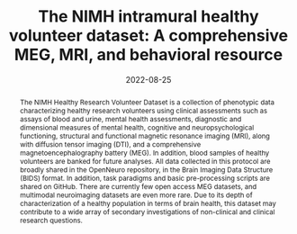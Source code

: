 ---
title: "The NIMH intramural healthy volunteer dataset: A comprehensive MEG, MRI, and behavioral resource"
date: 2022-08-25
authors_string: Allison Nugent, Adam Thomas, Margaret Mahoney, Alison Gibbons, Jarrod Smith, Antoinette Charles, Jacob Shaw, Jeffrey Stout, Anna Namyst, Arshitha Basavaraj, Eric Earl, Travis Riddle, Joseph Snow, Shruti Japee, Adriana Pavletic, Stephen Sinclair, Vinai Roopchansingh, Peter Bandettini, Joyce Chung
authors:
   - Allison Nugent
   - Adam Thomas
   - Margaret Mahoney
   - Alison Gibbons
   - Jarrod Smith
   - Antoinette Charles
   - Jacob Shaw
   - Jeffrey Stout
   - Anna Namyst
   - Arshitha Basavaraj
   - Eric Earl
   - Travis Riddle
   - Joseph Snow
   - Shruti Japee
   - Adriana Pavletic
   - Stephen Sinclair
   - Vinai Roopchansingh
   - Peter Bandettini
   - Joyce Chung
author_ids:
   - peter_bandettini
journal: 'Scientific Data'
volume: 9
issue: 1
pages: 
book_title: ''
publisher: ''
abstract: 'The NIMH Healthy Research Volunteer Dataset is a collection of phenotypic data characterizing healthy research volunteers using clinical assessments such as assays of blood and urine, mental health assessments, diagnostic and dimensional measures of mental health, cognitive and neuropsychological functioning, structural and functional magnetic resonance imaging (MRI), along with diffusion tensor imaging (DTI), and a comprehensive magnetoencephalography battery (MEG). In addition, blood samples of healthy volunteers are banked for future analyses. All data collected in this protocol are broadly shared in the OpenNeuro repository, in the Brain Imaging Data Structure (BIDS) format. In addition, task paradigms and basic pre-processing scripts are shared on GitHub. There are currently few open access MEG datasets, and multimodal neuroimaging datasets are even more rare. Due to its depth of characterization of a healthy population in terms of brain health, this dataset may contribute to a wide array of secondary investigations of non-clinical and clinical research questions.'
project_id: education
paper_url: https://www.nature.com/articles/s41597-022-01623-9
doi: 10.1038/s41597-022-01623-9
data_loc: 'https://openneuro.org/datasets/ds004215/versions/1.0.0'
code_loc: ''
file: '/assets/publications/'
file_name: ''
type: journal_article
pub_str: ' (2022) Scientific Data 9(1)'
layout: publication 
---